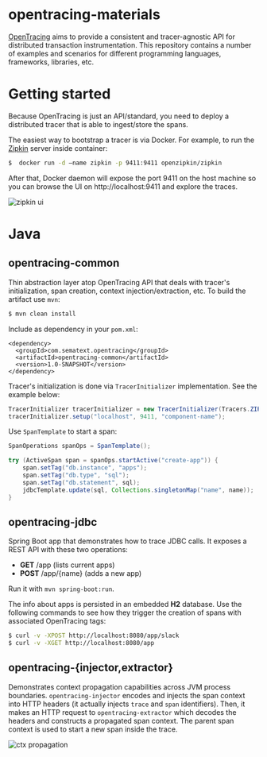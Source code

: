 # opentracing-materials

[OpenTracing](http://opentracing.io/) aims to provide a consistent and tracer-agnostic API for distributed transaction instrumentation. This repository contains a number of examples and scenarios for different programming languages, frameworks, libraries, etc.

# Getting started

Because OpenTracing is just an API/standard, you need to deploy a distributed tracer that is able to ingest/store the spans.

The easiest way to bootstrap a tracer is via Docker. For example, to run the [Zipkin](http://zipkin.io/) server inside container:

```bash
$  docker run -d –name zipkin -p 9411:9411 openzipkin/zipkin
```

After that, Docker daemon will expose the port 9411 on the host machine so you can browse the UI on http://localhost:9411 and explore the traces.

![zipkin ui](https://github.com/sematext/opentracing-materials/blob/master/zipkin-ui.png)

# Java

## opentracing-common

Thin abstraction layer atop OpenTracing API that deals with tracer's initialization, span creation, context injection/extraction, etc. To build the artifact use `mvn`:

```bash
$ mvn clean install
```
Include as dependency in your `pom.xml`:

```
<dependency>
  <groupId>com.sematext.opentracing</groupId>
  <artifactId>opentracing-common</artifactId>
  <version>1.0-SNAPSHOT</version>
</dependency>
```

Tracer's initialization is done via `TracerInitializer` implementation. See the example below:

```java
TracerInitializer tracerInitializer = new TracerInitializer(Tracers.ZIPKIN);
tracerInitializer.setup("localhost", 9411, "component-name");
```
Use `SpanTemplate` to start a span:

```java
SpanOperations spanOps = SpanTemplate();

try (ActiveSpan span = spanOps.startActive("create-app")) {
    span.setTag("db.instance", "apps");
    span.setTag("db.type", "sql");
    span.setTag("db.statement", sql);
    jdbcTemplate.update(sql, Collections.singletonMap("name", name));
}
```

## opentracing-jdbc

Spring Boot app that demonstrates how to trace JDBC calls. It exposes a REST API with these two operations:

- **GET** /app (lists current apps)
- **POST** /app/{name} (adds a new app)

Run it with `mvn spring-boot:run`.

The info about apps is persisted in an embedded **H2** database. Use the following commands to see how they trigger the creation of spans with associated OpenTracing tags:

```bash
$ curl -v -XPOST http://localhost:8080/app/slack
$ curl -v -XGET http://localhost:8080/app
```
## opentracing-{injector,extractor}

Demonstrates context propagation capabilities across JVM process boundaries. `opentracing-injector` encodes and injects the span context into HTTP headers (it actually injects `trace` and `span` identifiers). Then, it makes an HTTP request to `opentracing-extractor` which decodes the headers and constructs a propagated span context. The parent span context is used to start a new span inside the trace.

![ctx propagation](https://github.com/sematext/opentracing-materials/blob/master/inject-extract.png)

